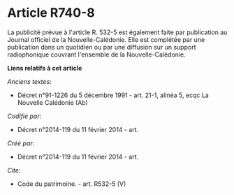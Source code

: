 # Article R740-8

La publicité prévue à l'article R. 532-5 est également faite par publication au Journal officiel de la Nouvelle-Calédonie.
Elle est complétée par une publication dans un quotidien ou par une diffusion sur un support radiophonique couvrant
l'ensemble de la Nouvelle-Calédonie.

**Liens relatifs à cet article**

_Anciens textes_:

  - Décret n°91-1226 du 5 décembre 1991 - art. 21-1, alinéa 5, ecqc La Nouvelle Calédonie  (Ab)

_Codifié par_:

  - Décret n°2014-119 du 11 février 2014 - art.

_Créé par_:

  - Décret n°2014-119 du 11 février 2014 - art.

_Cite_:

  - Code du patrimoine. - art. R532-5 (V)
